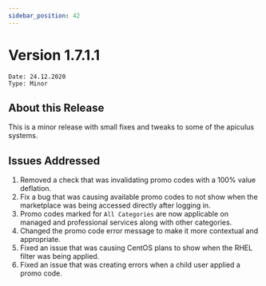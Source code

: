 ```yaml
---
sidebar_position: 42
---
```

# Version 1.7.1.1
```
Date: 24.12.2020
Type: Minor
```

## About this Release

This is a minor release with small fixes and tweaks to some of the apiculus systems.

## Issues Addressed

1. Removed a check that was invalidating promo codes with a 100% value deflation.
2. Fix a bug that was causing available promo codes to not show when the marketplace was being accessed directly after logging in.
3. Promo codes marked for `All Categories` are now applicable on managed and professional services along with other categories.
4. Changed the promo code error message to make it more contextual and appropriate.
5. Fixed an issue that was causing CentOS plans to show when the RHEL filter was being applied.
6. Fixed an issue that was creating errors when a child user applied a promo code.






